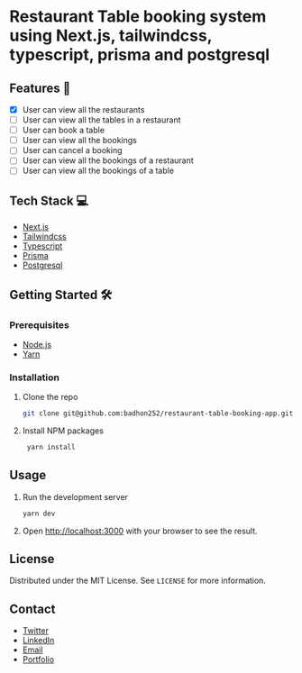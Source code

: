 # Restaurant Table booking system using Next.js, tailwindcss, typescript, prisma and postgresql

## Features 🚀

- [x] User can view all the restaurants
- [ ] User can view all the tables in a restaurant
- [ ] User can book a table
- [ ] User can view all the bookings
- [ ] User can cancel a booking
- [ ] User can view all the bookings of a restaurant
- [ ] User can view all the bookings of a table

## Tech Stack 💻

- [Next.js](https://nextjs.org/)
- [Tailwindcss](https://tailwindcss.com/)
- [Typescript](https://www.typescriptlang.org/)
- [Prisma](https://www.prisma.io/)
- [Postgresql](https://www.postgresql.org/)

## Getting Started 🛠

### Prerequisites

- [Node.js](https://nodejs.org/en/)
- [Yarn](https://yarnpkg.com/)

### Installation

1. Clone the repo
   ```sh
   git clone git@github.com:badhon252/restaurant-table-booking-app.git
   ```
2. Install NPM packages
   ```sh
    yarn install
   ```

## Usage

1. Run the development server
   ```sh
   yarn dev
   ```
2. Open [http://localhost:3000](http://localhost:3000) with your browser to see the result.

## License

Distributed under the MIT License. See `LICENSE` for more information.

## Contact

- [Twitter](https://twitter.com/badhon252)
- [LinkedIn](https://www.linkedin.com/in/khalidhossainbadhon/)
- [Email](mailto:dev.khalidhossain@gmail.com)
- [Portfolio](https://badhon252.me/)
